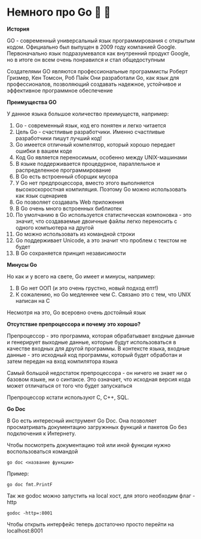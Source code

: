 # Немного про Go 🌈 🌈

**История**

GO - современный универсальный язык программирования с открытым кодом. 
Официально был выпущен в 2009 году компанией Google. Первоначально язык подразумевался
как внутренний продукт Google, но в итоге он всем очень понравился и стал общедоступным

Создателями GO являются профессиональные программисты Роберт Гризмер, Кен Томсон, Роб Пайк
Они разработали Go, как язык для профессионалов, позволяющий создавать надежное, устойчивое и эффективное программное 
обеспечение

**Преимущества GO**

У данное языка большое количество преимуществ, например:
1. Go - современный язык, код его понятен и легко читается
2. Цель Go - счастливые разработчики. Именно счастливые разработчики пишут лучший код!
3. Go имеется отличный компелятор, который хорошо передает ошибки в вашем коде
4. Код Go является переносимым, особенно между UNIX-машинами
5. В языке поддерживается процедурное, параллельное и распределенное программирование
6. В Go есть встроенный сборщик мусора
7. У Go нет предпроцессора, вместо этого выполняется высокоскоростная компиляция. Поэтому Go можно использовать как 
язык сценариев
8. Go позволяет создавать Web приложения
9. В Go очень много встроенных библиотек
10. По умолчанию в Go используется статистическая компоновка - это значит, что создаваемые двоичные файлы
легко переносить с одного компьютера на другой
11. Go можно использовать из командной строки
12. Go поддерживает Unicode, а это значит что проблем с текстом не будет
13. В Go сохраняется принцип независимости

**Минусы Go**

Но как и у всего на свете, Go имеет и минусы, например:

1. В Go нет ООП (и это очень грустно, новый подход епт!)
2. К сожалению, но Go медленнее чем C. Связано это с тем, что UNIX написан на C

Несмотря на это, Go всеровно очень достойный язык

**Отсутствие препроцессора и почему это хорошо?**

Препроцессор - это программа, которая обрабатывает входные данные и генерирует выходные данные, которые будут
использоваться в качестве входных для другой программы. В контексте языка, входные данные - это исходный код
программы, который будет обработан и затем передан на вход компилятора языка

Самый большой недостаток препроцессора - он ничего не знает ни о базовом языке, ни о синтаксе. Это означает, что
исходная версия кода может отличаться от того что будет запускаться

Препроцессор кстати используют C, C++, SQL.

**Go Doc**

В Go есть интересный инструмент Go Doc. Она позволяет просматривать документацию загружнных функций и пакетов Go без
подключения к Интернету.

Чтобы посмотреть документацию той или иной функции нужно воспользоваться командой

```
go doc <название функции>
```

Пример:

```
go doc fmt.PrintF
```

Так же godoc можно запустить на local хост, для этого необходим флаг -http

```
godoc -http=:8001
```

Чтобы открыть интерфейс теперь достаточно просто перейти на localhost:8001
